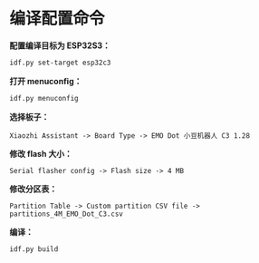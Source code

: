 # 编译配置命令

**配置编译目标为 ESP32S3：**

```bash
idf.py set-target esp32c3
```

**打开 menuconfig：**

```bash
idf.py menuconfig
```

**选择板子：**

```
Xiaozhi Assistant -> Board Type -> EMO Dot 小豆机器人 C3 1.28
```

**修改 flash 大小：**

```
Serial flasher config -> Flash size -> 4 MB
```

**修改分区表：**

```
Partition Table -> Custom partition CSV file -> partitions_4M_EMO_Dot_C3.csv
```

**编译：**

```bash
idf.py build
```